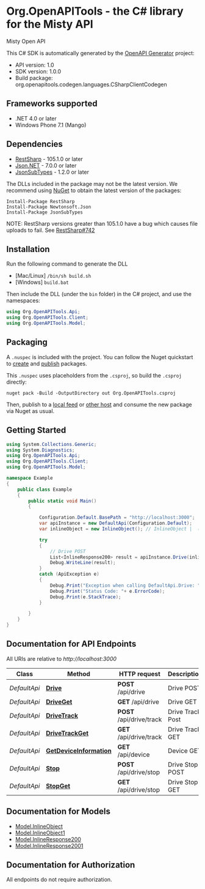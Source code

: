 # Org.OpenAPITools - the C# library for the Misty API

Misty Open API

This C# SDK is automatically generated by the [OpenAPI Generator](https://openapi-generator.tech) project:

- API version: 1.0
- SDK version: 1.0.0
- Build package: org.openapitools.codegen.languages.CSharpClientCodegen

## Frameworks supported


- .NET 4.0 or later
- Windows Phone 7.1 (Mango)

## Dependencies


- [RestSharp](https://www.nuget.org/packages/RestSharp) - 105.1.0 or later
- [Json.NET](https://www.nuget.org/packages/Newtonsoft.Json/) - 7.0.0 or later
- [JsonSubTypes](https://www.nuget.org/packages/JsonSubTypes/) - 1.2.0 or later

The DLLs included in the package may not be the latest version. We recommend using [NuGet](https://docs.nuget.org/consume/installing-nuget) to obtain the latest version of the packages:

```
Install-Package RestSharp
Install-Package Newtonsoft.Json
Install-Package JsonSubTypes
```

NOTE: RestSharp versions greater than 105.1.0 have a bug which causes file uploads to fail. See [RestSharp#742](https://github.com/restsharp/RestSharp/issues/742)

## Installation

Run the following command to generate the DLL

- [Mac/Linux] `/bin/sh build.sh`
- [Windows] `build.bat`

Then include the DLL (under the `bin` folder) in the C# project, and use the namespaces:

```csharp
using Org.OpenAPITools.Api;
using Org.OpenAPITools.Client;
using Org.OpenAPITools.Model;

```


## Packaging

A `.nuspec` is included with the project. You can follow the Nuget quickstart to [create](https://docs.microsoft.com/en-us/nuget/quickstart/create-and-publish-a-package#create-the-package) and [publish](https://docs.microsoft.com/en-us/nuget/quickstart/create-and-publish-a-package#publish-the-package) packages.

This `.nuspec` uses placeholders from the `.csproj`, so build the `.csproj` directly:

```
nuget pack -Build -OutputDirectory out Org.OpenAPITools.csproj
```

Then, publish to a [local feed](https://docs.microsoft.com/en-us/nuget/hosting-packages/local-feeds) or [other host](https://docs.microsoft.com/en-us/nuget/hosting-packages/overview) and consume the new package via Nuget as usual.


## Getting Started

```csharp
using System.Collections.Generic;
using System.Diagnostics;
using Org.OpenAPITools.Api;
using Org.OpenAPITools.Client;
using Org.OpenAPITools.Model;

namespace Example
{
    public class Example
    {
        public static void Main()
        {

            Configuration.Default.BasePath = "http://localhost:3000";
            var apiInstance = new DefaultApi(Configuration.Default);
            var inlineObject = new InlineObject(); // InlineObject |  (optional) 

            try
            {
                // Drive POST
                List<InlineResponse200> result = apiInstance.Drive(inlineObject);
                Debug.WriteLine(result);
            }
            catch (ApiException e)
            {
                Debug.Print("Exception when calling DefaultApi.Drive: " + e.Message );
                Debug.Print("Status Code: "+ e.ErrorCode);
                Debug.Print(e.StackTrace);
            }

        }
    }
}
```

## Documentation for API Endpoints

All URIs are relative to *http://localhost:3000*

Class | Method | HTTP request | Description
------------ | ------------- | ------------- | -------------
*DefaultApi* | [**Drive**](docs/DefaultApi.md#drive) | **POST** /api/drive | Drive POST
*DefaultApi* | [**DriveGet**](docs/DefaultApi.md#driveget) | **GET** /api/drive | Drive GET
*DefaultApi* | [**DriveTrack**](docs/DefaultApi.md#drivetrack) | **POST** /api/drive/track | Drive Track Post
*DefaultApi* | [**DriveTrackGet**](docs/DefaultApi.md#drivetrackget) | **GET** /api/drive/track | Drive Track GET
*DefaultApi* | [**GetDeviceInformation**](docs/DefaultApi.md#getdeviceinformation) | **GET** /api/device | Device GET
*DefaultApi* | [**Stop**](docs/DefaultApi.md#stop) | **POST** /api/drive/stop | Drive Stop POST
*DefaultApi* | [**StopGet**](docs/DefaultApi.md#stopget) | **GET** /api/drive/stop | Drive Stop GET


## Documentation for Models

 - [Model.InlineObject](docs/InlineObject.md)
 - [Model.InlineObject1](docs/InlineObject1.md)
 - [Model.InlineResponse200](docs/InlineResponse200.md)
 - [Model.InlineResponse2001](docs/InlineResponse2001.md)


## Documentation for Authorization

All endpoints do not require authorization.
